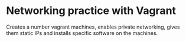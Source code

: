 # Networking practice with Vagrant
Creates a number vagrant machines, enables private networking, gives them static IPs and installs specific software on the machines.